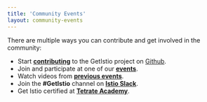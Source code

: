 ```yaml
---
title: 'Community Events'
layout: community-events
---
```


There are multiple ways you can contribute and get involved in the community:

- Start [**contributing**](/community/contributing/) to the GetIstio project on [Github](https://github.com/tetratelabs/getistio).
- Join and participate at one of our [**events**](/community/event/).
- Watch videos from [**previous events**](https://github.com/tetratelabs/istio-weekly).
- Join the **#GetIstio** channel on [**Istio Slack**](https://slack.istio.io).
- Get Istio certified at [**Tetrate Academy**](http://certifications.tetrate.io/).
